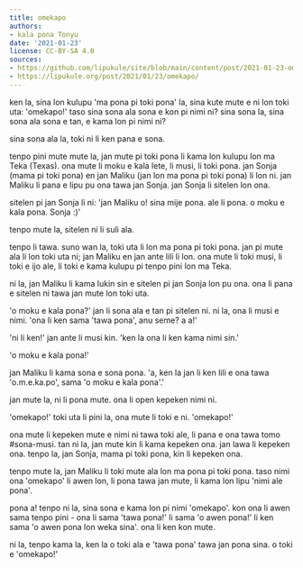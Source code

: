 ```yaml
---
title: omekapo
authors:
- kala pona Tonyu
date: '2021-01-23'
license: CC-BY-SA 4.0
sources:
- https://github.com/lipukule/site/blob/main/content/post/2021-01-23-omekapo.md
- https://lipukule.org/post/2021/01/23/omekapo/
---
```


ken la, sina lon kulupu 'ma pona pi toki pona' la, sina kute mute e ni lon toki uta: 'omekapo!' taso sina sona ala sona e kon pi nimi ni? sina sona la, sina sona ala sona e tan, e kama lon pi nimi ni?

sina sona ala la, toki ni li ken pana e sona.

tenpo pini mute mute la, jan mute pi toki pona li kama lon kulupu lon ma Teka (Texas). ona mute li moku e kala lete, li musi, li toki pona.  jan Sonja (mama pi toki pona) en jan Maliku (jan lon ma pona pi toki pona) li lon ni. jan Maliku li pana e lipu pu ona tawa jan Sonja. jan Sonja li sitelen lon ona.

sitelen pi jan Sonja li ni: 'jan Maliku o! sina mije pona. ale li pona. o moku e kala pona. Sonja :)'

tenpo mute la, sitelen ni li suli ala.

tenpo li tawa. suno wan la, toki uta li lon ma pona pi toki pona. jan pi mute ala li lon toki uta ni; jan Maliku en jan ante lili li lon. ona mute li toki musi, li toki e ijo ale, li toki e kama kulupu pi tenpo pini lon ma Teka.

ni la, jan Maliku li kama lukin sin e sitelen pi jan Sonja lon pu ona. ona li pana e sitelen ni tawa jan mute lon toki uta.

'o moku e kala pona?' jan li sona ala e tan pi sitelen ni. ni la, ona li musi e nimi. 'ona li ken sama 'tawa pona', anu seme? a a!'

'ni li ken!' jan ante li musi kin. 'ken la ona li ken kama nimi sin.'

'o moku e kala pona!'

jan Maliku li kama sona e sona pona. 'a, ken la jan li ken lili e ona tawa 'o.m.e.ka.po', sama 'o moku e kala pona'.'

jan mute la, ni li pona mute. ona li open kepeken nimi ni.

'omekapo!' toki uta li pini la, ona mute li toki e ni. 'omekapo!'

ona mute li kepeken mute e nimi ni tawa toki ale, li pana e ona tawa tomo #sona-musi. tan ni la, jan mute kin li kama kepeken ona. jan lawa li kepeken ona. tenpo la, jan Sonja, mama pi toki pona, kin li kepeken ona.

tenpo mute la, jan Maliku li toki mute ala lon ma pona pi toki pona. taso nimi ona 'omekapo' li awen lon, li pona tawa jan mute, li kama lon lipu 'nimi ale pona'.

pona a! tenpo ni la, sina sona e kama lon pi nimi 'omekapo'. kon ona li awen sama tenpo pini - ona li sama 'tawa pona!' li sama 'o awen pona!' li ken sama 'o awen pona lon weka sina'. ona li ken kon mute.

ni la, tenpo kama la, ken la o toki ala e 'tawa pona' tawa jan pona sina. o toki e 'omekapo!'